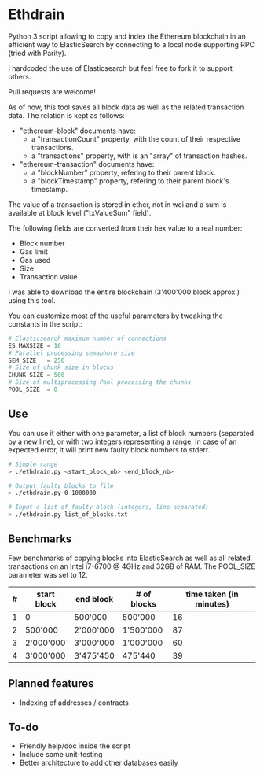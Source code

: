 # Ethdrain

Python 3 script allowing to copy and index the Ethereum blockchain in an efficient way to ElasticSearch by connecting to a local node supporting RPC (tried with Parity).

I hardcoded the use of Elasticsearch but feel free to fork it to support others.

Pull requests are welcome!

As of now, this tool saves all block data as well as the related transaction data. The relation is kept as follows: 
* "ethereum-block" documents have:
    * a "transactionCount" property, with the count of their respective transactions.
    * a "transactions" property, with is an "array" of transaction hashes.
* "ethereum-transaction" documents have:
    * a "blockNumber" property, refering to their parent block.
    * a "blockTimestamp" property, refering to their parent block's timestamp.

The value of a transaction is stored in ether, not in wei and a sum is available at block level ("txValueSum" field).

The following fields are converted from their hex value to a real number:
* Block number
* Gas limit
* Gas used
* Size
* Transaction value

I was able to download the entire blockchain (3'400'000 block approx.) using this tool. 

You can customize most of the useful parameters by tweaking the constants in the script:
```python
# Elasticsearch maximum number of connections
ES_MAXSIZE = 10
# Parallel processing semaphore size
SEM_SIZE   = 256
# Size of chunk size in blocks
CHUNK_SIZE = 500
# Size of multiprocessing Pool processing the chunks
POOL_SIZE  = 8
```

## Use
You can use it either with one parameter, a list of block numbers (separated by a new line), or with two integers representing a range.
In case of an expected error, it will print new faulty block numbers to stderr.

```bash
# Simple range
> ./ethdrain.py <start_block_nb> <end_block_nb>

# Output faulty blocks to file
> ./ethdrain.py 0 1000000

# Input a list of faulty block (integers, line-separated)
> ./ethdrain.py list_of_blocks.txt
```

## Benchmarks
Few benchmarks of copying blocks into ElasticSearch as well as all related transactions on an Intel i7-6700 @ 4GHz and 32GB of RAM. The POOL\_SIZE parameter was set to 12.

| # | start block | end block | # of blocks | time taken (in minutes) |
|---|-------------|-----------|-------------|-------------------------|
| 1 |           0 |   500'000 |     500'000 |                      16 |
| 2 |     500'000 | 2'000'000 |   1'500'000 |                      87 |
| 3 |   2'000'000 | 3'000'000 |   1'000'000 |                      60 |
| 4 |   3'000'000 | 3'475'450 |     475'440 |                      39 |

## Planned features
* Indexing of addresses / contracts

## To-do
* Friendly help/doc inside the script
* Include some unit-testing
* Better architecture to add other databases easily

